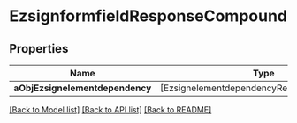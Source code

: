 # EzsignformfieldResponseCompound

## Properties
Name | Type | Description | Notes
------------ | ------------- | ------------- | -------------
**aObjEzsignelementdependency** | [EzsignelementdependencyResponseCompound] |  | [optional] 

[[Back to Model list]](../README.md#documentation-for-models) [[Back to API list]](../README.md#documentation-for-api-endpoints) [[Back to README]](../README.md)


